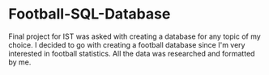 # Football-SQL-Database
Final project for IST was asked with creating a database for any topic of my choice. I decided to go with creating a football database since I'm very interested in football statistics. All the data was researched and formatted by me.
